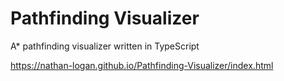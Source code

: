 # Pathfinding Visualizer
A* pathfinding visualizer written in TypeScript

https://nathan-logan.github.io/Pathfinding-Visualizer/index.html
